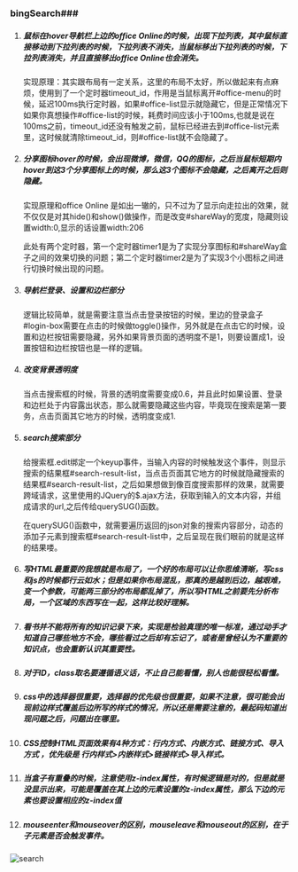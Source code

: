 ### bingSearch###
1. ##### 鼠标在hover导航栏上边的office Online的时候，出现下拉列表，其中鼠标直接移动到下拉列表的时候，下拉列表不消失，当鼠标移出下拉列表的时候，下拉列表消失，并且直接移出office Online也会消失。

   实现原理：其实跟布局有一定关系，这里的布局不太好，所以做起来有点麻烦，使用到了一个定时器timeout_id，作用是当鼠标离开#office-menu的时候，延迟100ms执行定时器，如果#office-list显示就隐藏它，但是正常情况下如果你真想操作#office-list的时候，耗费时间应该小于100ms,也就是说在100ms之前，timeout_id还没有触发之前，鼠标已经进去到#office-list元素里，这时候就清除timeout_id，则#office-list就不会隐藏了。

2. ##### 分享图标hover的时候，会出现微博，微信，QQ的图标，之后当鼠标短期内hover到这3个分享图标上的时候，那么这3个图标不会隐藏，之后离开之后则隐藏。

   实现原理和office Online 是如出一辙的，只不过为了显示向走拉出的效果，就不仅仅是对其hide()和show()做操作，而是改变#shareWay的宽度，隐藏则设置width:0,显示的话设置width:206

   此处有两个定时器，第一个定时器timer1是为了实现分享图标和#shareWay盒子之间的效果切换的问题；第二个定时器timer2是为了实现3个小图标之间进行切换时候出现的问题。

3. ##### 导航栏登录、设置和边栏部分

   逻辑比较简单，就是需要注意当点击登录按钮的时候，里边的登录盒子#login-box需要在点击的时候做toggle()操作，另外就是在点击它的时候，设置和边栏按钮需要隐藏，另外如果背景页面的透明度不是1，则要设置成1，设置按钮和边栏按钮也是一样的逻辑。

4. ##### 改变背景透明度

   当点击搜索框的时候，背景的透明度需要变成0.6，并且此时如果设置、登录和边栏处于内容露出状态，那么就需要隐藏这些内容，毕竟现在搜索是第一要务，点击页面其它地方的时候，透明度变成1.

5. ##### search搜索部分

   给搜索框.edit绑定一个keyup事件，当输入内容的时候触发这个事件，则显示搜索的结果框#search-result-list，当点击页面其它地方的时候就隐藏搜索的结果框#search-result-list，之后如果想做到像百度搜索那样的效果，就需要跨域请求，这里使用的JQuery的$.ajax方法，获取到输入的文本内容，并组成请求的url,之后传给querySUG()函数。

   在querySUG()函数中，就需要遍历返回的json对象的搜索内容部分，动态的添加子元素到搜索框#search-result-list中，之后呈现在我们眼前的就是这样的结果喽。

6. ##### 写HTML最重要的我想就是布局了，一个好的布局可以让你思维清晰，写css和js的时候都行云如水；但是如果你布局混乱，那真的是越到后边，越艰难，变一个参数，可能两三部分的布局都乱掉了，所以写HTML之前要先分析布局，一个区域的东西写在一起，这样比较好理解。

7. ##### 看书并不能将所有的知识记录下来，实现是检验真理的唯一标准，通过动手才知道自己哪些地方不会，哪些看过之后却有忘记了，或者是曾经认为不重要的知识点，也会重新认识其重要性。

8. ##### 对于ID，class取名要遵循语义话，不止自己能看懂，别人也能很轻松看懂。

9. ##### css中的选择器很重要，选择器的优先级也很重要，如果不注意，很可能会出现前边样式覆盖后边所写的样式的情况，所以还是需要注意的，最起码知道出现问题之后，问题出在哪里。

10. ##### CSS控制HTML页面效果有4种方式：行内方式、内嵌方式、链接方式、导入方式 ，优先级是 行内样式>内嵌样式>链接样式>导入样式。

11. ##### 当盒子有重叠的时候，注意使用z-index属性，有时候逻辑是对的，但是就是没显示出来，可能是覆盖在其上边的元素设置的z-index属性，那么下边的元素也要设置相应的z-index值

12. ##### mouseenter和mouseover的区别，mouseleave和mouseout的区别，在于子元素是否会触发事件。



![search](search.gif)


